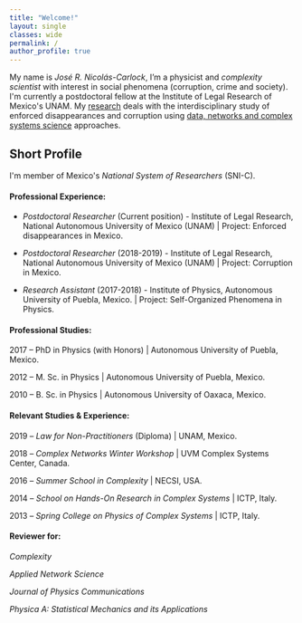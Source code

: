 ```yaml
---
title: "Welcome!"
layout: single
classes: wide
permalink: /
author_profile: true
---
```


My name is _José R. Nicolás-Carlock_, I’m a physicist and _complexity scientist_ with interest in social phenomena (corruption, crime and society). I'm currently a postdoctoral fellow at the Institute of Legal Research of Mexico's UNAM. My [research](https://jrncarlock.github.io/research/) deals with the interdisciplinary study of enforced disappearances and corruption using [data, networks and complex systems science](https://jrncarlock.github.io/outreach/) approaches.

<!--
## Contact information
José R. Nicolás-Carlock
Postdoctoral Researcher
Institute of Legal Research
National Autonomous University of Mexico (UNAM)
National System of Researchers (SNI-C)
E-mail: `jnicolas(at)unam.mx`
-->

## Short Profile

I'm member of Mexico's _National System of Researchers_ (SNI-C).

#### Professional Experience: 

* _Postdoctoral Researcher_ (Current position) - Institute of Legal Research, National Autonomous University of Mexico (UNAM) \| Project: Enforced disappearances in Mexico.

* _Postdoctoral Researcher_ (2018-2019) - Institute of Legal Research, National Autonomous University of Mexico (UNAM) \| Project: Corruption in Mexico.

* _Research Assistant_ (2017-2018) - Institute of Physics, Autonomous University of Puebla, Mexico. \| Project: Self-Organized Phenomena in Physics.

#### Professional Studies:

2017 – PhD in Physics (with Honors) \| Autonomous University of Puebla, Mexico.

2012 – M. Sc. in Physics \| Autonomous University of Puebla, Mexico.

2010 – B. Sc. in Physics \| Autonomous University of Oaxaca, Mexico.

#### Relevant Studies & Experience:

2019 – *Law for Non-Practitioners* (Diploma) \| UNAM, Mexico.

2018 – *Complex Networks Winter Workshop* \| UVM Complex Systems Center, Canada.

2016 – *Summer School in Complexity* \| NECSI, USA.

2014 – *School on Hands-On Research in Complex Systems* \| ICTP, Italy.

2013 – *Spring College on Physics of Complex Systems* \| ICTP, Italy.

#### Reviewer for:

_Complexity_

_Applied Network Science_

_Journal of Physics Communications_

_Physica A: Statistical Mechanics and its Applications_
